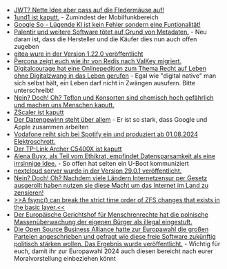 * [JWT? Nette Idee aber pass auf die Fledermäuse auf!](https://blog.fefe.de/?ts=98aa6323)
* [1und1 ist kaputt.](https://blog.fefe.de/?ts=98aa46b6) - Zumindest der Mobilfunkbereich
* [Google So - Lügende KI ist kein Fehler sondern eine Funtionalität!](https://blog.fefe.de/?ts=98adce94)
* [Palentir und weitere Software tötet auf Grund von Metadaten.](https://netzpolitik.org/2024/palantir-und-alexander-karp-toeten-auf-basis-von-metadaten/) - Neu daran ist, dass die Hersteller und die Käufer dies nun auch offen zugeben
* [gitea wure in der Version 1.22.0 veröffentlicht](https://github.com/go-gitea/gitea/releases/tag/v1.22.0)
* [Percona zeigt euch wie ihr von Redis nach ValKey migriert.](https://www.percona.com/blog/valkey-redis-migrating-to-valkey/)
* [Digitalcourage hat eine Onlinepedition zum Thema Recht auf Leben ohne Digitalzwang in das Leben gerufen](https://civi.digitalcourage.de/recht-auf-leben-ohne-digitalzwang) - Egal wie "digital native" man sich selbst hält, ein Leben darf nicht in Zwängen ausufern. Bitte unterschreibt!
* [Nein? Doch! Oh? Teflon und Konsorten sind chemisch hoch gefährlich und machen uns Menschen kaputt.](https://www.nrdc.org/bio/anna-reade/epa-finds-replacements-toxic-teflon-chemicals-toxic)
* [ZScaler ist kaputt](https://www.borncity.com/blog/2024/05/28/schwachstellen-im-zscaler-client-connector/)
* [Der Datengewinn steht über allem](https://netzpolitik.org/2024/interview-zu-standort-trackern-google-und-apple-kooperieren-lieber-als-ein-verbot-zu-riskieren/) - Er ist so stark, dass Google und Apple zusammen arbeiten
* [Vodafone reiht sich bei Spotify ein und produziert ab 01.08.2024 Elektroschrott.](https://www.borncity.com/blog/2024/05/28/vodafone-smart-tech-wird-am-1-august-2024-abgeschaltet/)
* [Der TP-Link Archer C5400X ist kaputt](https://www.bleepingcomputer.com/news/security/tp-link-fixes-critical-rce-bug-in-popular-c5400x-gaming-router/)
* [Alena Buyx, als Teil vom Ethikrat, empfindet Datensparsamkeit als eine irrsinnige Idee.](https://blog.fefe.de/?ts=98a80a61) - So offen hat selten ein U-Boot kommuniziert
* [nextcloud server wurde in der Version 29.0.1 veröffentlicht.](https://github.com/nextcloud/server/releases/tag/v29.0.1)
* [Nein? Doch! Oh? Nachdem viele Ländern Internetzensur per Gesetz ausgerollt haben nutzen sie diese Macht um das Internet im Land zu zensieren!](https://netzpolitik.org/2024/keepiton-bericht-immer-mehr-internetsperren-weltweit/)
* [>>A fsync() can break the strict time order of ZFS changes that exists in the basic layer.<<](https://utcc.utoronto.ca/~cks/space/blog/solaris/ZFSTransactionalBehavior)
* [Der Europäische Gerichtshof für Menschrenrechte hat die polnische Massenüberwachung der eigenen Bürger als illegal eingestuft.](https://netzpolitik.org/2024/anti-terror-gesetz-europaeischer-gerichtshof-fuer-menschenrechte-kippt-polnische-massenueberwachung/)
* [Die Open Source Business Alliance hatte zur Europawahl die großen Parteien angeschrieben und gefragt wie diese freie Software zukünftig politisch stärken wollen. Das Ergebnis wurde veröffentlicht.](https://osb-alliance.de/uncategorized/wahlpruefsteine-europawahl-2024-antworten-der-parteien) - Wichtig für euch, damit ihr zur Europawahl 2024 auch diesen bereicht nach eurer Moralvorstellung einbeziehen könnt
